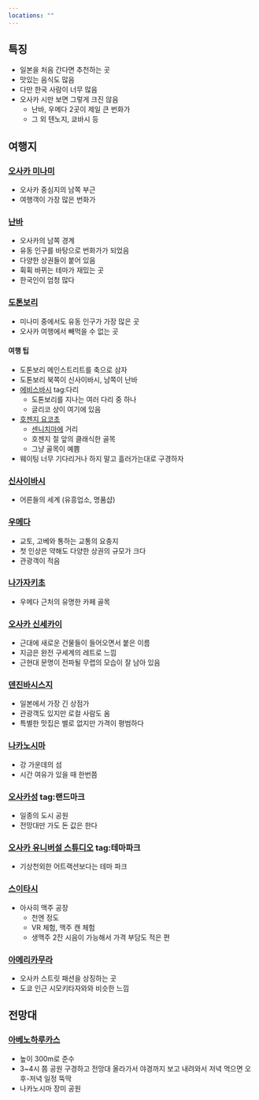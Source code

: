 ```yaml
---
locations: ""
---
```

## 특징
- 일본을 처음 간다면 추천하는 곳
- 맛있는 음식도 많음
- 다만 한국 사람이 너무 많음
- 오사카 시만 보면 그렇게 크진 않음
	- 난바, 우메다 2곳이 제일 큰 번화가
	- 그 외 텐노지, 쿄바시 등

## 여행지
### [오사카 미나미](geo:34.6640599,135.5014688)
- 오사카 중심지의 남쪽 부근
- 여행객이 가장 많은 번화가

### [난바](geo:34.6657531,135.5010362)
- 오사카의 남쪽 경계
- 유동 인구를 바탕으로 번화가가 되었음
- 다양한 상권들이 붙어 있음
- 휙휙 바뀌는 테마가 재밌는 곳
- 한국인이 엄청 많다

### [도톤보리](geo:34.6686471,135.5030983)
- 미나미 중에서도 유동 인구가 가장 많은 곳
- 오사카 여행에서 빼먹을 수 없는 곳
#### 여행 팁
- 도톤보리 메인스트리트를 축으로 삼자
- 도톤보리 북쪽이 신사이바시, 남쪽이 난바
- [에비스바시](geo:34.6690612,135.5013004) tag:다리
	- 도톤보리를 지나는 여러 다리 중 하나
	- 글리코 상이 여기에 있음
- [호젠지 요코초](geo:34.6679398,135.5024676)
	- [센니치마에](geo:34.6673782,135.5045713) 거리
	- 호젠지 절 앞의 클래식한 골목
	- 그냥 골목이 예쁨
- 웨이팅 너무 기다리거나 하지 말고 흘러가는대로 구경하자

### [신사이바시](geo:34.6724248,135.5010362)
- 어른들의 세계 (유흥업소, 명품샵)

### [우메다](geo:34.7005588,135.4957339)
- 교토, 고베와 통하는 교통의 요충지
- 첫 인상은 약해도 다양한 상권의 규모가 크다
- 관광객이 적음

### [나가자키초](geo:34.70693990000001,135.5053825)
- 우메다 근처의 유명한 카페 골목

### [오사카 신세카이](geo:34.6516013,135.5059562)
- 근대에 새로운 건물들이 들어오면서 붙은 이름
- 지금은 완전 구세계의 레트로 느낌
- 근현대 문명이 전파될 무렵의 모습이 잘 남아 있음

### [덴진바시스지](geo:34.7071104,135.5108095)
- 일본에서 가장 긴 상점가
- 관광객도 있지만 로컬 사람도 옴
- 특별한 맛집은 별로 없지만 가격이 평범하다

### [나카노시마](geo:34.6917217,135.4910214)
- 강 가운데의 섬
- 시간 여유가 있을 때 한번쯤

### [오사카성](geo:34.6872571,135.5258546) tag:랜드마크 
- 일종의 도시 공원
- 전망대만 가도 돈 값은 한다

### [오사카 유니버설 스튜디오](geo:34.6656768,135.4323185) tag:테마파크 
- 기상천외한 어트랙션보다는 테마 파크

### [스이타시](geo:34.7593593,135.5164769)
- 아사히 맥주 공장
	- 천엔 정도
	- VR 체험, 맥주 캔 체험
	- 생맥주 2잔 시음이 가능해서 가격 부담도 적은 편

### [아메리카무라](geo:34.6719318,135.4988498)
- 오사카 스트릿 패션을 상징하는 곳
- 도쿄 인근 시모키타자와와 비슷한 느낌

## 전망대
### [아베노하루카스](geo:34.6460706,135.5134771)
- 높이 300m로 준수
- 3~4시 쯤 공원 구경하고 전망대 올라가서 야경까지 보고 내려와서 저녁 먹으면 오후-저녁 일정 뚝딱
- 나카노시마 장미 공원